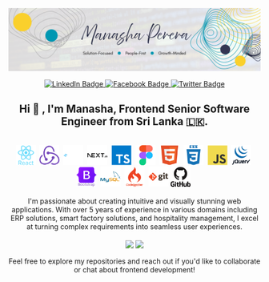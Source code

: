 ![Manasha's GitHub Banner](./linkedInCover.png)

<div id="badges" align="center">
  
  <a href="https://www.linkedin.com/in/manashaperera">
    <img src="https://img.shields.io/badge/LinkedIn-blue?style=for-the-badge&logo=linkedin&logoColor=white" alt="LinkedIn Badge"/>
  </a>
  
  <a href="https://www.facebook.com/manasha.h.perera/">
    <img src="https://img.shields.io/badge/Facebook-blue?style=for-the-badge&logo=facebook&logoColor=white" alt="Facebook Badge"/>
  </a>
  
  <a href="https://twitter.com/ManashaHPerera">
    <img src="https://img.shields.io/badge/Twitter-blue?style=for-the-badge&logo=twitter&logoColor=white" alt="Twitter Badge"/>
  </a>
  
  <br>

  <!--   <img src="https://komarev.com/ghpvc/?username=mhperera&style=flat-square&color=blue" alt=""/> -->

</div>

<div id="intro" align="center">
  
  ## Hi 👋 , I'm Manasha, Frontend Senior Software Engineer from Sri Lanka 🇱🇰.
  
 <br>
 <div id="tools" align="center">
  <img src="https://github.com/devicons/devicon/blob/master/icons/react/react-original-wordmark.svg" title="React" alt="React" width="40" height="40"/>&nbsp;
   <img src="https://github.com/devicons/devicon/blob/master/icons/redux/redux-original.svg" title="Redux" alt="Redux " width="40" height="40"/>&nbsp;
  <img src="https://github.com/devicons/devicon/blob/master/icons/tailwindcss/tailwindcss-original-wordmark.svg" title="Tailwind CSS" alt="Tailwind CSS " width="40" height="40"/>&nbsp;
  <img src="https://github.com/devicons/devicon/blob/master/icons/nextjs/nextjs-original-wordmark.svg" title="NextJS" alt="NextJS" width="40" height="40"/>&nbsp;
   <img src="https://github.com/devicons/devicon/blob/master/icons/typescript/typescript-original.svg" title="Typescript" alt="Typescript" width="40" height="40"/>&nbsp;
   <img src="https://github.com/devicons/devicon/blob/master/icons/figma/figma-original.svg" title="Figma" alt="Figma" width="40" height="40"/>&nbsp;
   <!--   <img src="https://github.com/devicons/devicon/blob/master/icons/sass/sass-original.svg" title="SaSS" alt="SaSS" width="40" height="40"/>&nbsp; -->
   <img src="https://github.com/devicons/devicon/blob/master/icons/html5/html5-original.svg" title="HTML5" alt="HTML" width="40" height="40"/>&nbsp;
   <img src="https://github.com/devicons/devicon/blob/master/icons/css3/css3-plain-wordmark.svg"  title="CSS3" alt="CSS" width="40" height="40"/>&nbsp;
   <img src="https://github.com/devicons/devicon/blob/master/icons/javascript/javascript-original.svg" title="JavaScript" alt="JavaScript" width="40" height="40"/>&nbsp;
   <img src="https://github.com/devicons/devicon/blob/master/icons/jquery/jquery-original-wordmark.svg" title="JQuery" alt="JQuery" width="40" height="40"/>&nbsp;
   <!--   <img src="https://github.com/devicons/devicon/blob/master/icons/typescript/typescript-original.svg" title="Typescript" alt="Typescript" width="40" height="40"/>&  nbsp; -->
   <img src="https://github.com/devicons/devicon/blob/master/icons/bootstrap/bootstrap-original-wordmark.svg" title="Bootstrap" alt="Bootstrap" width="40" height="40"/>&nbsp;
   <!--   <img src="https://github.com/devicons/devicon/blob/master/icons/tailwindcss/tailwindcss-original-wordmark.svg" title="Tailwind CSS" alt="Tailwind CSS" width="40" height="40"/>&nbsp; -->
   <!--   <img src="https://github.com/devicons/devicon/blob/master/icons/vuejs/vuejs-original-wordmark.svg" title="Vue JS" alt="Vue JS" width="40" height="40"/>&nbsp; -->
   <!--   <img src="https://github.com/devicons/devicon/blob/master/icons/threejs/threejs-original-wordmark.svg" title="Three JS" alt="Three JS" width="40" height="40"/>&nbsp; -->
   <img src="https://github.com/devicons/devicon/blob/master/icons/mysql/mysql-original-wordmark.svg" title="MySQL"  alt="MySQL" width="40" height="40"/>&nbsp;
   <img src="https://github.com/devicons/devicon/blob/master/icons/codeigniter/codeigniter-plain-wordmark.svg" title="Codeigniter" alt="Codeigniter" width="40" height="40"/>&nbsp;
   <img src="https://github.com/devicons/devicon/blob/master/icons/git/git-original-wordmark.svg" title="Git" alt="Git" width="40" height="40"/>
   <img src="https://github.com/devicons/devicon/blob/master/icons/github/github-original-wordmark.svg" title="GitHub" alt="GitHub" width="40" height="40"/>&nbsp;
   <!--   <img src="https://github.com/devicons/devicon/blob/master/icons/laravel/laravel-plain-wordmark.svg" title="Laravel" alt="Laravel" width="40" height="40"/>&nbsp; -->
  </div>

  <br>

  <div id="tools" align="center">
   I'm passionate about creating intuitive and visually stunning web applications. With over 5 years of experience in various domains including ERP solutions, smart factory solutions, and hospitality  management, I excel at turning complex requirements into seamless user experiences.
  </div>
  
  <br>

  <div id="badges" align="center">
   <img align="center" line_height="27" style="max-width: 100%;" height="150px" src="https://github-readme-stats.vercel.app/api?username=mhperera&show_icons=true&theme=gruvbox" />
   <img align="center" style="max-width: 100%;" height="150px" src="https://github-readme-stats.vercel.app/api/top-langs/?username=mhperera&layout=compact&theme=gruvbox&langs_count=6" />
  </div>

  <br>

  <div id="tools" align="center">
   Feel free to explore my repositories and reach out if you'd like to collaborate or chat about frontend development!
  </div>
  
  <br>
  
 </div>
  
</div>
